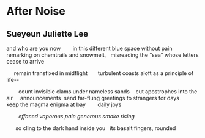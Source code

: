 # After Noise
## Sueyeun Juliette Lee
and who are you now
       in this different blue space without pain
   remarking on chemtrails and snowmelt,   misreading the “sea”
whose letters cease to arrive

     remain transfixed in midflight       turbulent coasts
aloft as a principle of life--

        count invisible clams under nameless sands
   cut apostrophes into the air     announcements
 send far-flung greetings to strangers for days
          keep the magma enigma at bay        daily joys

        _effaced vaporous pale generous smoke rising_

      so cling to the dark hand inside you
  its basalt fingers, rounded